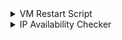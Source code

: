 <details>

<summary>VM Restart Script</summary>

# VM Restart Script

## Overview
This script provides an automated way to restart a virtual machine (VM) using SSH. 
It checks the VM's availability, restarts it, and verifies the reboot by checking the system's uptime. 

## Features  
-  **VM Availability Check**: Determines if the VM is reachable over the network before attempting a restart. 
-  **Automated VM Restart**: Restarts the VM using SSH commands. 
-  **Uptime Validation**: Validates the VM's reboot by checking its uptime. 
-  **Logging**: Detailed logging for each step of the process for better tracking and debugging. 
-  **Modular Design**: Code is structured into functions for better readability and maintenance. 

## Requirements  
- Python 3.x - Paramiko library for SSH connections 
- A VM that is accessible over the network 
## Installation  
1. Ensure Python 3.x is installed on your system. 
2. 2. Install Paramiko using pip: `pip install paramiko`
## Usage 
Run the script from the command line with the required arguments:
`python restart_vm.py [rack] [cell] [username] [password]`

Replace `[rack]`, `[cell]`, `[username]`, and `[password]` with appropriate values for your VM. 
## Functions  
-  `is_vm_available`: Checks if the VM is available over the network. 
-  `validate_uptime`: Validates if the VM's uptime indicates a recent reboot. 
-  `create_ssh_client`: Creates a new SSH client. 
-  `establish_ssh_connection`: Establishes an SSH connection with the VM. 
-  `execute_ssh_command`: Executes a command on the VM via SSH. 
-  `reboot_vm`: Sends a reboot command to the VM. 
-  `reconnect_to_vm`: Attempts to reconnect to the VM after a reboot.
-  `main_argument_parser`: Parses command-line arguments. 
-  `main_logic`: Encapsulates the main logic for restarting the VM. 
-  `main`: Entry point of the script. ## License Specify your license here. 

</details>
<details>

<summary>IP Availability Checker</summary>


# IP Availability Checker

This Python script checks the availability of IP addresses within a specified rack and slot in a data center or network environment. It uses the `ping` command to verify if each IP address is reachable from the host system where the script is executed.

## Features

- Supports specifying rack and slot for targeted IP address checks.
- Maps each IP address to its designated location, such as "Conserve", "Canister 1 BF1", etc., for easy identification.
- Provides immediate feedback on the availability status of each IP address.

## IP Address Configuration

The script contains a predefined mapping (`ip_map`) of rack and slot combinations to their respective IP addresses and locations. This configuration can be easily extended or modified within the script to match the actual setup in your environment.

## Requirements

- Python 3.x
- A Unix-like operating system (for the given `ping` syntax) or modifications to the script for compatibility with other operating systems (e.g., Windows).

## Usage

To use the script, you need to provide the rack and slot numbers as command-line arguments. The script will then check the availability of all IP addresses associated with that rack and slot, printing the status and location of each IP.

```bash
python check_ip_availability.py <rack_number> <slot_number>
```

### Example

`python check_ip_availability.py 5 3` 

This command checks and prints the availability of all IP addresses in rack 5, slot 3, along with their designated locations.

## Extending the IP Configuration

To add or modify the IP address configurations, edit the `ip_map` dictionary in the script. Each entry should follow the format:

`(rack, slot): [
    ("IP_address", "Location"),
    ...
],` 

## Note

The script currently uses a `ping` command suitable for Unix-like systems. If running on Windows, adjust the `ping` command parameters in the `ping_ip` function to match the Windows `ping` syntax.

## Disclaimer

This script is for informational and educational purposes. Ensure you have permission to ping the specified IP addresses in your network.

<details>
